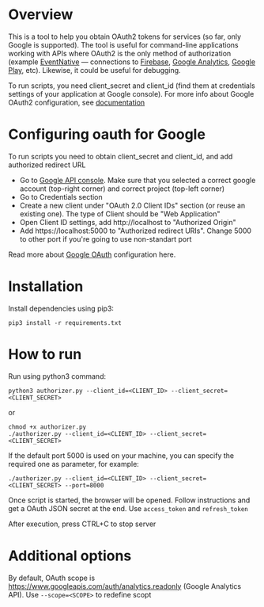 # Overview

This is a tool to help you obtain OAuth2 tokens for services (so far, only Google is supported). The tool is useful for command-line
applications working with APIs where OAuth2 is the only method of authorization (example [EventNative](https://github.com/jitsucom/eventnative) — connections to [Firebase](https://docs.eventnative.org/configuration-1/sources-configuration/firebase), [Google Analytics](https://docs.eventnative.org/configuration-1/sources-configuration/google-analytics), [Google Play](https://docs.eventnative.org/configuration-1/sources-configuration/google-play), etc). Likewise, it could be useful for debugging.

To run scripts, you need client_secret and client_id (find them at credentials settings of your application at Google console).
For more info about Google OAuth2 configuration, see [documentation](https://developers.google.com/identity/protocols/oauth2/web-server#httprest_4) 

# Configuring oauth for Google

To run scripts you need to obtain client_secret and client_id, and add authorized redirect URL
 * Go to [Google API console](https://console.developers.google.com/). Make sure that you selected a correct google account (top-right corner) and correct project (top-left corner)
 * Go to Credentials section
 * Create a new client under "OAuth 2.0 Client IDs" section (or reuse an existing one). The type of Client should be "Web Application"
 * Open Client ID settings, add http://localhost to "Authorized Origin" 
 * Add https://localhost:5000 to "Authorized redirect URIs". Change 5000 to other port if you're going to use non-standart port
 
Read more about [Google OAuth](https://developers.google.com/identity/protocols/oauth2/web-server#httprest_4) configuration here.


# Installation
Install dependencies using pip3:
```shell script
pip3 install -r requirements.txt
```

# How to run

Run using python3 command:
```shell script
python3 authorizer.py --client_id=<CLIENT_ID> --client_secret=<CLIENT_SECRET>
```
or 
```shell script
chmod +x authorizer.py
./authorizer.py --client_id=<CLIENT_ID> --client_secret=<CLIENT_SECRET>
```

If the default port 5000 is used on your machine, you can specify the required one as parameter, for example:
```shell script
./authorizer.py --client_id=<CLIENT_ID> --client_secret=<CLIENT_SECRET> --port=8000
``` 

Once script is started, the browser will be opened. Follow instructions and get a OAuth JSON secret at the end. Use `access_token` and `refresh_token`

After execution, press CTRL+C to stop server

# Additional options

By default, OAuth scope is https://www.googleapis.com/auth/analytics.readonly (Google Analytics API). Use `--scope=<SCOPE>` to redefine scopt
